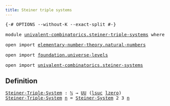 ```yaml
---
title: Steiner triple systems
---
```


<pre class="Agda"><a id="48" class="Symbol">{-#</a> <a id="52" class="Keyword">OPTIONS</a> <a id="60" class="Pragma">--without-K</a> <a id="72" class="Pragma">--exact-split</a> <a id="86" class="Symbol">#-}</a>

<a id="91" class="Keyword">module</a> <a id="98" href="univalent-combinatorics.steiner-triple-systems.html" class="Module">univalent-combinatorics.steiner-triple-systems</a> <a id="145" class="Keyword">where</a>

<a id="152" class="Keyword">open</a> <a id="157" class="Keyword">import</a> <a id="164" href="elementary-number-theory.natural-numbers.html" class="Module">elementary-number-theory.natural-numbers</a>

<a id="206" class="Keyword">open</a> <a id="211" class="Keyword">import</a> <a id="218" href="foundation.universe-levels.html" class="Module">foundation.universe-levels</a>

<a id="246" class="Keyword">open</a> <a id="251" class="Keyword">import</a> <a id="258" href="univalent-combinatorics.steiner-systems.html" class="Module">univalent-combinatorics.steiner-systems</a>
</pre>
## Definition

<pre class="Agda"><a id="Steiner-Triple-System"></a><a id="326" href="univalent-combinatorics.steiner-triple-systems.html#326" class="Function">Steiner-Triple-System</a> <a id="348" class="Symbol">:</a> <a id="350" href="elementary-number-theory.natural-numbers.html#1530" class="Datatype">ℕ</a> <a id="352" class="Symbol">→</a> <a id="354" href="foundation-core.universe-levels.html#235" class="Primitive">UU</a> <a id="357" class="Symbol">(</a><a id="358" href="Agda.Primitive.html#780" class="Primitive">lsuc</a> <a id="363" href="Agda.Primitive.html#764" class="Primitive">lzero</a><a id="368" class="Symbol">)</a>
<a id="370" href="univalent-combinatorics.steiner-triple-systems.html#326" class="Function">Steiner-Triple-System</a> <a id="392" href="univalent-combinatorics.steiner-triple-systems.html#392" class="Bound">n</a> <a id="394" class="Symbol">=</a> <a id="396" href="univalent-combinatorics.steiner-systems.html#796" class="Function">Steiner-System</a> <a id="411" class="Number">2</a> <a id="413" class="Number">3</a> <a id="415" href="univalent-combinatorics.steiner-triple-systems.html#392" class="Bound">n</a>
</pre>
